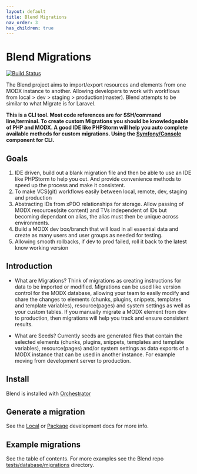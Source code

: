 ```yaml
---
layout: default
title: Blend Migrations
nav_order: 3
has_children: true
---
```

# Blend Migrations

[![Build Status](https://scrutinizer-ci.com/g/LippertComponents/Blend/badges/build.png?b=master)](https://scrutinizer-ci.com/g/LippertComponents/Blend/)

The Blend project aims to import/export resources and elements from one MODX instance to another. Allowing developers to
work with workflows from local > dev > staging > production(master). Blend attempts to be similar to what Migrate is
for Laravel.

**This is a CLI tool. Most code references are for SSH/command line/terminal. To create custom Migrations you
should be knowledgeable of PHP and MODX. A good IDE like PHPStorm will help you auto complete available methods for
custom migrations. Using the [Symfony/Console](https://symfony.com/doc/3.4/components/console.html) component for CLI.**

## Goals

1. IDE driven, build out a blank migration file and then be able to use an IDE like PHPStorm to help you out. And
provide convenience methods to speed up the process and make it consistent.
2. To make VCS(git) workflows easily between local, remote, dev, staging and production
3. Abstracting IDs from xPDO relationships for storage. Allow passing of MODX resources(site content) and TVs
independent of IDs but becoming dependant on alias, the alias must then be unique across environments.
4. Build a MODX dev box/branch that will load in all essential data and create as many users and user groups as
needed for testing.
5. Allowing smooth rollbacks, if dev to prod failed, roll it back to the latest know working version

## Introduction

- What are Migrations?
Think of migrations as creating instructions for data to be imported or modified.
Migrations can be used like version control for the MODX database, allowing your team to easily modify and share the changes to
elements (chunks, plugins, snippets, templates and template variables), resource(pages) and system settings as well as your
custom tables. If you manually migrate a MODX element from dev to production, then migrations will help you track and ensure
consistent results.

- What are Seeds?
Currently seeds are generated files that contain the selected elements (chunks, plugins, snippets, templates and
template variables), resource(pages) and/or system settings as data exports of a MODX instance that can be used in another 
instance. For example moving from development server to production.

## Install

Blend is installed with [Orchestrator](../index.md)

## Generate a migration

See the [Local](../local-development.md) or [Package](../package-development.md) development docs for more info.


## Example migrations

See the table of contents. For more examples see the Blend repo [tests/database/migrations](https://github.com/LippertComponents/Blend/tree/master/tests/database/migrations) 
directory.
